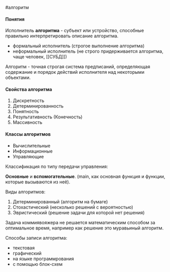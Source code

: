 #алгоритм
#### Понятия

Исполнитель **алгоритма** - субъект или устройство, способные правильно интерпретировать описание алгоритма.
- формальный исполнитель (строгое выполнение алгоритма)
- неформальный исполнитель (не строго придерживается алгоритма, чаще человек, [[СУБД]])

Алгоритм - точная строгая система предписаний, определяющая содержание и порядок действий исполнителя над некоторыми объектами.
#### Свойства алгоритма

1. Дискретность 
2. Детерминированность
3. Понятность
4. Результативность (Конечность)
5. Массивность
#### Классы алгоритмов

- Вычислительные
- Информационные
- Управляющие

Классификация по типу передачи управления:

**Основные** и **вспомогательные**. (main, как основная функция и функции, которые вызываются из неё).

Виды алгоритмов:
1. Детерминированный (алгоритм на бумаге)
2. Стохастический (несколько решений с вероятностью)
3. Эвристический (решение задачи для которой нет решения)

Задача коммиявояжера не решается математическим способом за оптимальное время, например как решение это муравьиный алгоритм.

Способы записи алгоритма:
- текстовая
- графический
- на языке программрования
- с помощью блок-схем


